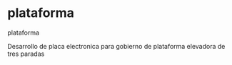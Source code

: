 # plataforma
plataforma

Desarrollo de placa electronica para gobierno de plataforma elevadora de tres paradas
